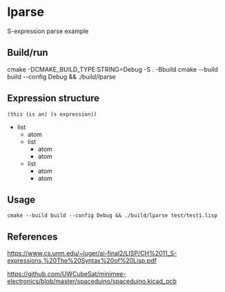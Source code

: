 # lparse

S-expression parse example

## Build/run

cmake -DCMAKE_BUILD_TYPE:STRING=Debug -S . -Bbuild
cmake --build build --config Debug && ./build/lparse

## Expression structure

```
(this (is an) (s expression))
```

- list
    - atom
    - list
        - atom
        - atom
    - list
        - atom
        - atom
    
## Usage

```
cmake --build build --config Debug && ./build/lparse test/test1.lisp
```

## References

https://www.cs.unm.edu/~luger/ai-final2/LISP/CH%2011_S-expressions,%20The%20Syntax%20of%20Lisp.pdf

https://github.com/UWCubeSat/minimee-electronics/blob/master/spaceduino/spaceduino.kicad_pcb
